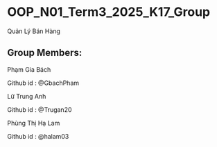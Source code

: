 # OOP_N01_Term3_2025_K17_Group
Quản Lý Bán Hàng

## Group Members:

Phạm Gia Bách

Github id : @GbachPham

Lữ Trung Anh

Github id : @Trugan20

Phùng Thị Hạ Lam

Github id : @halam03
 
